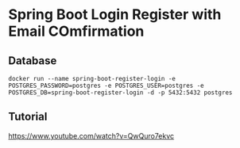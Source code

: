 # Spring Boot Login Register with Email COmfirmation
## Database
```angular2html
docker run --name spring-boot-register-login -e POSTGRES_PASSWORD=postgres -e POSTGRES_USER=postgres -e POSTGRES_DB=spring-boot-register-login -d -p 5432:5432 postgres
```

## Tutorial
https://www.youtube.com/watch?v=QwQuro7ekvc